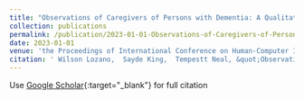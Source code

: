 ```yaml
---
title: "Observations of Caregivers of Persons with Dementia: A Qualitative Study to Assess the Feasibility of Behavior Recognition Using AI for Supporting At-Home Care"
collection: publications
permalink: /publication/2023-01-01-Observations-of-Caregivers-of-Persons-with-Dementia-A-Qualitative-Study-to-Assess-the-Feasibility-of-Behavior-Recognition-Using-AI-for-Supporting-At-Home-Care
date: 2023-01-01
venue: 'the Proceedings of International Conference on Human-Computer Interaction'
citation: ' Wilson Lozano,  Sayde King,  Tempestt Neal, &quot;Observations of Caregivers of Persons with Dementia: A Qualitative Study to Assess the Feasibility of Behavior Recognition Using AI for Supporting At-Home Care.&quot; In the proceedings of International Conference on Human-Computer Interaction, 2023.'
---
```

Use [Google Scholar](https://scholar.google.com/scholar?q=Observations+of+Caregivers+of+Persons+with+Dementia:+A+Qualitative+Study+to+Assess+the+Feasibility+of+Behavior+Recognition+Using+AI+for+Supporting+At+Home+Care){:target="_blank"} for full citation